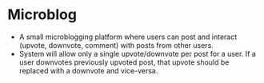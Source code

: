 # Microblog
- A small microblogging platform where users can post and interact (upvote, downvote, comment)
with posts from other users.
- System will allow only a single upvote/downvote per post for a user. If a user downvotes
previously upvoted post, that upvote should be replaced with a downvote and vice-versa.
